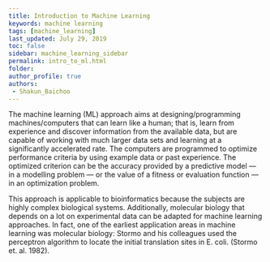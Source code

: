 ```yaml
---
title: Introduction to Machine Learning
keywords: machine learning
tags: [machine_learning]
last_updated: July 29, 2019
toc: false
sidebar: machine_learning_sidebar
permalink: intro_to_ml.html
folder: 
author_profile: true
authors:
 - Shakun_Baichoo
---
```

The machine learning (ML) approach aims at designing/programming machines/computers that can learn like a human; that is, learn from experience and discover information from the available data, but are capable of working with much larger data sets and learning at a significantly accelerated rate. The computers are programmed to optimize performance criteria by using example data or past experience. The optimized criterion can be the accuracy provided by a predictive model — in a modelling problem — or the value of a fitness or evaluation function — in an optimization problem.

This approach is applicable to bioinformatics because the subjects are highly complex biological systems. Additionally, molecular biology that depends on a lot on experimental data can be adapted for machine learning approaches. In fact, one of the earliest application areas in machine learning was molecular biology: Stormo and his colleagues used the perceptron algorithm to locate the initial translation sites in E. coli. (Stormo et. al. 1982).


